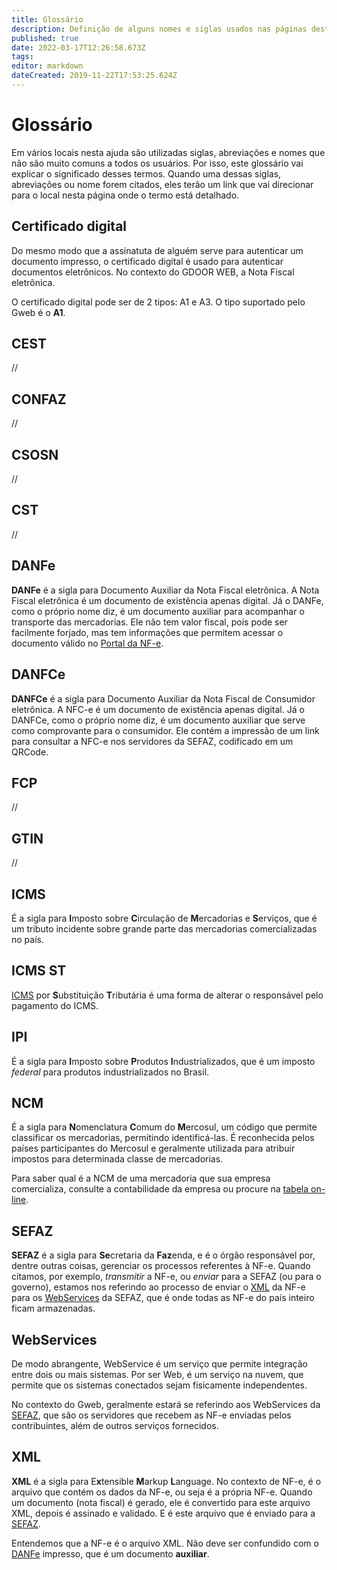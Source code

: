 ```yaml
---
title: Glossário
description: Definição de alguns nomes e siglas usados nas páginas desta ajuda
published: true
date: 2022-03-17T12:26:58.673Z
tags: 
editor: markdown
dateCreated: 2019-11-22T17:53:25.624Z
---
```


# Glossário

Em vários locais nesta ajuda são utilizadas siglas, abreviações e nomes que não são muito comuns a todos os usuários. Por isso, este glossário vai explicar o significado desses termos. Quando uma dessas siglas, abreviações ou nome forem citados, eles terão um link que vai direcionar para o local nesta página onde o termo está detalhado.

## Certificado digital

Do mesmo modo que a assinatuta de alguém serve para autenticar um documento impresso, o certificado digital é usado para autenticar documentos eletrônicos. No contexto do GDOOR WEB, a Nota Fiscal eletrônica.

O certificado digital pode ser de 2 tipos: A1 e A3. O tipo suportado pelo Gweb é o **A1**.

## CEST

//

## CONFAZ

//

## CSOSN

//

## CST

//

## DANFe

**DANFe** é a sigla para Documento Auxiliar da Nota Fiscal eletrônica. A Nota Fiscal eletrônica é um documento de existência apenas digital. Já o DANFe, como o próprio nome diz, é um documento auxiliar para acompanhar o transporte das mercadorias. Ele não tem valor fiscal, pois pode ser facilmente forjado, mas tem informações que permitem acessar o documento válido no [Portal da NF-e](https://www.nfe.fazenda.gov.br/portal/consultaRecaptcha.aspx?tipoConsulta=completa).


## DANFCe

**DANFCe** é a sigla para Documento Auxiliar da Nota Fiscal de Consumidor eletrônica. A NFC-e é um documento de existência apenas digital. Já o DANFCe, como o próprio nome diz, é um documento auxiliar que serve como comprovante para o consumidor. Ele contém a impressão de um link para consultar a NFC-e nos servidores da SEFAZ, codificado em um QRCode.

## FCP

//

## GTIN

//

## ICMS

É a sigla para **I**mposto sobre **C**irculação de **M**ercadorias e **S**erviços, que é um tributo incidente sobre grande parte das mercadorias comercializadas no país.

## ICMS ST

[ICMS](/glossario#icms) por **S**ubstituição **T**ributária é uma forma de alterar o responsável pelo pagamento do ICMS.

## IPI

É a sigla para **I**mposto sobre **P**rodutos **I**ndustrializados, que é um imposto _federal_ para produtos industrializados no Brasil.

## NCM

É a sigla para **N**omenclatura **C**omum do **M**ercosul, um código que permite classificar os mercadorias, permitindo identificá-las. É reconhecida pelos países participantes do Mercosul e geralmente utilizada para atribuir impostos para determinada classe de mercadorias.

Para saber qual é a NCM de uma mercadoria que sua empresa comercializa, consulte a contabilidade da empresa ou procure na [tabela on-line](https://portalunico.siscomex.gov.br/classif/#/sumario?perfil=publico).

## SEFAZ

**SEFAZ** é a sigla para **Se**cretaria da **Faz**enda, e é o órgão responsável por, dentre outras coisas, gerenciar os processos referentes à NF-e. Quando citamos, por exemplo, *transmitir* a NF-e, ou *enviar* para a SEFAZ (ou para o governo), estamos nos referindo ao processo de enviar o [XML](/glossario/xml) da NF-e para os [WebServices](/glossario/webservices) da SEFAZ, que é onde todas as NF-e do país inteiro ficam armazenadas.

## WebServices

De modo abrangente, WebService é um serviço que permite integração entre dois ou mais sistemas. Por ser Web, é um serviço na nuvem, que permite que os sistemas conectados sejam fisicamente independentes. 

No contexto do Gweb, geralmente estará se referindo aos WebServices da [SEFAZ](/glossario/sefaz/), que são os servidores que recebem as NF-e enviadas pelos contribuintes, além de outros serviços fornecidos.

## XML

**XML** é a sigla para E**x**tensible **M**arkup **L**anguage. No contexto de NF-e, é o arquivo que contém os dados da NF-e, ou seja é a própria NF-e. Quando um documento (nota fiscal) é gerado, ele é convertido para este arquivo XML, depois é assinado e validado. E é este arquivo que é enviado para a [SEFAZ](/glossario/sefaz/).
  
Entendemos que a NF-e é o arquivo XML. Não deve ser confundido com o [DANFe](/glossario/danfe) impresso, que é um documento **auxiliar**.
